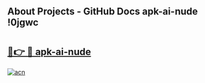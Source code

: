 ## About Projects - GitHub Docs apk-ai-nude !0jgwc

# <h2><a href="https://andorid.site?title=apk-ai-nude&ref=14PRO">🔗👉 🔴 apk-ai-nude</a></h2>

[![acn](https://github.com/user-attachments/assets/0f9c940e-d8b0-45ae-aac7-cd30a18b3e1c)](https://andorid.site?title=apk-ai-nude&ref=14PRO)

